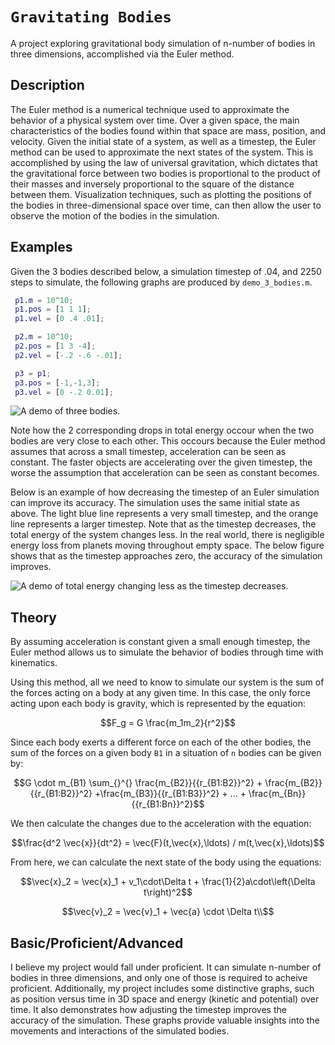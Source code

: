 # `Gravitating Bodies`

A project exploring gravitational body simulation of n-number of bodies in three dimensions, accomplished via the Euler method. 

## Description

The Euler method is a numerical technique used to approximate the behavior of a physical system over time. Over a given space, the main characteristics of the bodies found within that space are mass, position, and velocity. Given the initial state of a system, as well as a timestep, the Euler method can be used to approximate the next states of the system. This is accomplished by using the law of universal gravitation, which dictates that the gravitational force between two bodies is proportional to the product of their masses and inversely proportional to the square of the distance between them. Visualization techniques, such as plotting the positions of the bodies in three-dimensional space over time, can then allow the user to observe the motion of the bodies in the simulation.

## Examples

Given the 3 bodies described below, a simulation timestep of .04, and 2250 steps to simulate, the following graphs are produced by `demo_3_bodies.m`.

```matlab
 p1.m = 10^10;
 p1.pos = [1 1 1];
 p1.vel = [0 .4 .01];

 p2.m = 10^10;
 p2.pos = [1 3 -4];
 p2.vel = [-.2 -.6 -.01];

 p3 = p1;
 p3.pos = [-1,-1,3];
 p3.vel = [0 -.2 0.01];
```

![A demo of three bodies.](project2/demo_3_bodies_PHOTO.PNG)

Note how the 2 corresponding drops in total energy occour when the two bodies are very close to each other. This occours because the Euler method assumes that across a small timestep, acceleration can be seen as constant. The faster objects are accelerating over the given timestep, the worse the assumption that acceleration can be seen as constant becomes.

Below is an example of how decreasing the timestep of an Euler simulation can improve its accuracy.  The simulation uses the same initial state as above. The light blue line represents a very small timestep, and the orange line represents a larger timestep. Note that as the timestep decreases, the total energy of the system changes less. In the real world, there is negligible energy loss from planets moving throughout empty space. The below figure shows that as the timestep approaches zero, the accuracy of the simulation improves.

![A demo of total energy changing less as the timestep decreases.](project2/demo_totalE_changing_PHOTO.PNG)

## Theory

By assuming acceleration is constant given a small enough timestep, the Euler method allows us to simulate the behavior of bodies through time with kinematics. 

Using this method, all we need to know to simulate our system is the sum of the forces acting on a body at any given time. In this case, the only force acting upon each body is gravity, which is represented by the equation:

```math
F_g = G  \frac{m_1m_2}{r^2}
```

Since each body exerts a different force on each of the other bodies, the sum of the forces on a given body `B1` in a situation of `n` bodies can be given by:

```math
G \cdot m_{B1} \sum_{}^{} \frac{m_{B2}}{{r_{B1:B2}}^2} + \frac{m_{B2}}{{r_{B1:B2}}^2} +\frac{m_{B3}}{{r_{B1:B3}}^2} +   ... + \frac{m_{Bn}}{{r_{B1:Bn}}^2}
```

We then calculate the changes due to the acceleration with the equation:

```math
\frac{d^2 \vec{x}}{dt^2} = \vec{F}(t,\vec{x},\ldots) / m(t,\vec{x},\ldots)
```

From here, we can calculate the next state of the body using the equations:

```math
\vec{x}_2 = \vec{x}_1 + v_1\cdot\Delta t + \frac{1}{2}a\cdot\left(\Delta t\right)^2
```

```math
\vec{v}_2 = \vec{v}_1 + \vec{a} \cdot \Delta t\\
```

## Basic/Proficient/Advanced

I believe my project would fall under proficient. It can simulate n-number of bodies in three dimensions, and only one of those is required to acheive proficient. Additionally, my project includes some distinctive graphs, such as position versus time in 3D space and energy (kinetic and potential) over time. It also demonstrates how adjusting the timestep improves the accuracy of the simulation. These graphs provide valuable insights into the movements and interactions of the simulated bodies.
